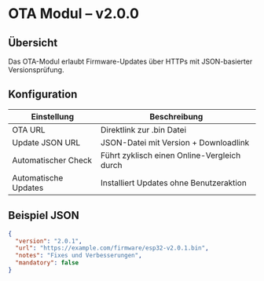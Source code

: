 # OTA Modul – v2.0.0

## Übersicht
Das OTA-Modul erlaubt Firmware-Updates über HTTPs mit JSON-basierter Versionsprüfung.

## Konfiguration

| Einstellung             | Beschreibung                                          |
|--------------------------|-------------------------------------------------------|
| OTA URL                 | Direktlink zur .bin Datei                             |
| Update JSON URL         | JSON-Datei mit Version + Downloadlink                 |
| Automatischer Check     | Führt zyklisch einen Online-Vergleich durch           |
| Automatische Updates    | Installiert Updates ohne Benutzeraktion               |

## Beispiel JSON

```json
{
  "version": "2.0.1",
  "url": "https://example.com/firmware/esp32-v2.0.1.bin",
  "notes": "Fixes und Verbesserungen",
  "mandatory": false
}
```
